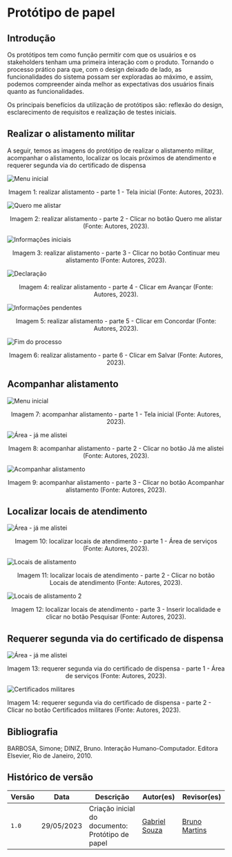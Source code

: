 # Protótipo de papel

## Introdução

Os protótipos tem como função permitir com que os usuários e os stakeholders tenham uma primeira interação com o produto.
Tornando o processo prático para que, com o design deixado de lado, as funcionalidades do sistema possam ser exploradas ao máximo,
e assim, podemos compreender ainda melhor as expectativas dos usuários finais quanto as funcionalidades.

Os principais benefícios da utilização de protótipos são: reflexão do design, esclarecimento de requisitos e realização de 
testes iniciais.

## Realizar o alistamento militar

A seguir, temos as imagens do protótipo de realizar o alistamento militar, acompanhar o alistamento, localizar os locais próximos de atendimento e requerer segunda via do certificado de dispensa

![Menu inicial](https://github.com/Interacao-Humano-Computador/2023.1-Alistamento/blob/main/docs/img/design_avaliacao/menu_prot%C3%B3tipo_de_papel.jpg)

<div style="text-align: center">
<p> Imagem 1: realizar alistamento - parte 1 - Tela inicial (Fonte: Autores, 2023).</p>
</div>

![Quero me alistar](https://github.com/Interacao-Humano-Computador/2023.1-Alistamento/blob/main/docs/img/design_avaliacao/quero_me_alistar_1.jpg)

<div style="text-align: center">
<p> Imagem 2: realizar alistamento - parte 2 - Clicar no botão Quero me alistar (Fonte: Autores, 2023).</p>
</div>

![Informações iniciais](https://github.com/Interacao-Humano-Computador/2023.1-Alistamento/blob/main/docs/img/design_avaliacao/quero_me_alistar_2.jpg)

<div style="text-align: center">
<p> Imagem 3: realizar alistamento - parte 3 - Clicar no botão Continuar meu alistamento (Fonte: Autores, 2023).</p>
</div>

![Declaração](https://github.com/Interacao-Humano-Computador/2023.1-Alistamento/blob/main/docs/img/design_avaliacao/quero_me_alistar_3.jpg)

<div style="text-align: center">
<p> Imagem 4: realizar alistamento - parte 4 - Clicar em Avançar (Fonte: Autores, 2023).</p>
</div>

![Informações pendentes](https://github.com/Interacao-Humano-Computador/2023.1-Alistamento/blob/main/docs/img/design_avaliacao/quero_me_alistar_4.jpg)

<div style="text-align: center">
<p> Imagem 5: realizar alistamento - parte 5 - Clicar em Concordar (Fonte: Autores, 2023).</p>
</div>

![Fim do processo](https://github.com/Interacao-Humano-Computador/2023.1-Alistamento/blob/main/docs/img/design_avaliacao/quero_me_alistar_5.jpg)

<div style="text-align: center">
<p> Imagem 6: realizar alistamento - parte 6 - Clicar em Salvar (Fonte: Autores, 2023).</p>
</div>

## Acompanhar alistamento

![Menu inicial](https://github.com/Interacao-Humano-Computador/2023.1-Alistamento/blob/main/docs/img/design_avaliacao/menu_prot%C3%B3tipo_de_papel.jpg)

<div style="text-align: center">
<p> Imagem 7: acompanhar alistamento - parte 1 - Tela inicial (Fonte: Autores, 2023).</p>
</div>

![Área - já me alistei](https://github.com/Interacao-Humano-Computador/2023.1-Alistamento/blob/main/docs/img/design_avaliacao/ja_me_alistei.jpg)

<div style="text-align: center">
<p> Imagem 8: acompanhar alistamento - parte 2 - Clicar no botão Já me alistei (Fonte: Autores, 2023).</p>
</div>

![Acompanhar alistamento](https://github.com/Interacao-Humano-Computador/2023.1-Alistamento/blob/main/docs/img/design_avaliacao/acompanhar_alistamento.jpg)

<div style="text-align: center">
<p> Imagem 9: acompanhar alistamento - parte 3 - Clicar no botão Acompanhar alistamento (Fonte: Autores, 2023).</p>
</div>

## Localizar locais de atendimento

![Área - já me alistei](https://github.com/Interacao-Humano-Computador/2023.1-Alistamento/blob/main/docs/img/design_avaliacao/ja_me_alistei.jpg)

<div style="text-align: center">
<p> Imagem 10: localizar locais de atendimento - parte 1 - Área de serviços (Fonte: Autores, 2023).</p>
</div>

![Locais de alistamento](https://github.com/Interacao-Humano-Computador/2023.1-Alistamento/blob/main/docs/img/design_avaliacao/locais_de_alistamento.jpg)

<div style="text-align: center">
<p> Imagem 11: localizar locais de atendimento - parte 2 - Clicar no botão Locais de atendimento (Fonte: Autores, 2023).</p>
</div>

![Locais de alistamento 2](https://github.com/Interacao-Humano-Computador/2023.1-Alistamento/blob/main/docs/img/design_avaliacao/locais_de_alistamento_2.jpg)

<div style="text-align: center">
<p> Imagem 12: localizar locais de atendimento - parte 3 - Inserir localidade e clicar no botão Pesquisar (Fonte: Autores, 2023).</p>
</div>

## Requerer segunda via do certificado de dispensa

![Área - já me alistei](https://github.com/Interacao-Humano-Computador/2023.1-Alistamento/blob/main/docs/img/design_avaliacao/ja_me_alistei.jpg)

<div style="text-align: center">
<p> Imagem 13: requerer segunda via do certificado de dispensa - parte 1 - Área de serviços (Fonte: Autores, 2023).</p>
</div>

![Certificados militares](https://github.com/Interacao-Humano-Computador/2023.1-Alistamento/blob/main/docs/img/design_avaliacao/requerer_certificado.jpg)

<p> Imagem 14: requerer segunda via do certificado de dispensa - parte 2 - Clicar no botão Certificados militares (Fonte: Autores, 2023).</p>
</div>

## Bibliografia
BARBOSA, Simone; DINIZ, Bruno. Interação Humano-Computador. Editora Elsevier, Rio de Janeiro, 2010.


## Histórico de versão
| Versão | Data | Descrição | Autor(es) | Revisor(es) |
| --- | --- | --- | --- | --- |
|  `1.0`   | 29/05/2023 | Criação inicial do documento: Protótipo de papel | [Gabriel Souza](https://github.com/GabrielMS00) | [Bruno Martins](https://github.com/gitbmvb) |
